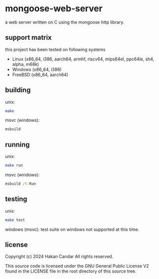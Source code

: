 # mongoose-web-server

a web server written on C using the mongoose http library.

## support matrix

this project has been tested on following systems

- Linux (x86_64, i386, aarch64, armhf, riscv64, mips64el, ppc64le, sh4, alpha, m68k)
- Windows (x86_64, i386)
- FreeBSD (x86_64, aarch64)

## building
unix:
```sh
make
```

msvc (windows):
```cmd
msbuild
```

## running
unix:
```sh
make run
```

msvc (windows):
```cmd
msbuild /t:Run
```

## testing
unix:
```sh
make test
```

windows (msvc): test suite on windows not supported at this time.

## license
Copyright (c) 2024 Hakan Candar All rights reserved.

This source code is licensed under the GNU General Public License V2 found in the LICENSE file in the root directory of this source tree.
